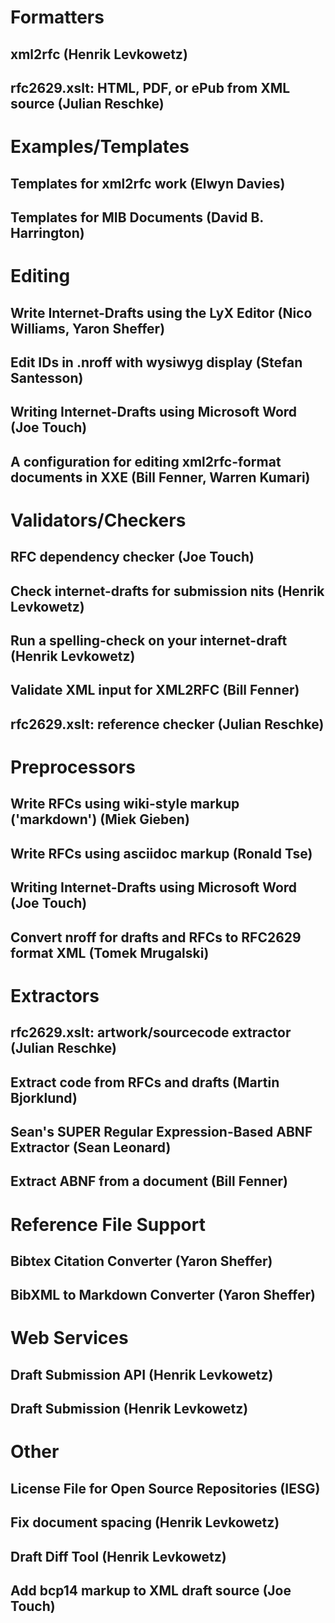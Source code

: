 # Formatters

## xml2rfc (Henrik Levkowetz)

## rfc2629.xslt: HTML, PDF, or ePub from XML source (Julian Reschke)

# Examples/Templates

## Templates for xml2rfc work (Elwyn Davies)

## Templates for MIB Documents (David B. Harrington)

# Editing

## Write Internet-Drafts using the LyX Editor (Nico Williams, Yaron Sheffer)

## Edit IDs in .nroff with wysiwyg display (Stefan Santesson)

## Writing Internet-Drafts using Microsoft Word (Joe Touch)

## A configuration for editing xml2rfc-format documents in XXE (Bill Fenner, Warren Kumari)

# Validators/Checkers

## RFC dependency checker (Joe Touch)

## Check internet-drafts for submission nits (Henrik Levkowetz)

## Run a spelling-check on your internet-draft (Henrik Levkowetz)

## Validate XML input for XML2RFC (Bill Fenner)

## rfc2629.xslt: reference checker (Julian Reschke)

# Preprocessors

## Write RFCs using wiki-style markup ('markdown') (Miek Gieben)

## Write RFCs using asciidoc markup (Ronald Tse)

## Writing Internet-Drafts using Microsoft Word (Joe Touch)

## Convert nroff for drafts and RFCs to RFC2629 format XML (Tomek Mrugalski)

# Extractors

## rfc2629.xslt: artwork/sourcecode extractor (Julian Reschke)

## Extract code from RFCs and drafts (Martin Bjorklund)

## Sean's SUPER Regular Expression-Based ABNF Extractor (Sean Leonard)

## Extract ABNF from a document (Bill Fenner)

# Reference File Support

## Bibtex Citation Converter (Yaron Sheffer)

## BibXML to Markdown Converter (Yaron Sheffer)

# Web Services

## Draft Submission API (Henrik Levkowetz)

## Draft Submission (Henrik Levkowetz)

# Other

## License File for Open Source Repositories (IESG)

## Fix document spacing (Henrik Levkowetz)

## Draft Diff Tool (Henrik Levkowetz)

## Add bcp14 markup to XML draft source (Joe Touch)
